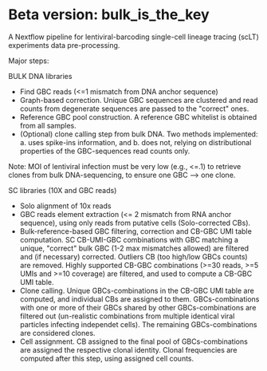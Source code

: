 # Beta version: bulk_is_the_key

A Nextflow pipeline for lentiviral-barcoding single-cell lineage tracing (scLT) experiments data pre-processing.

Major steps:

BULK DNA libraries

- Find GBC reads (<=1 mismatch from DNA anchor sequence)
- Graph-based correction. Unique GBC sequences are clustered and read counts from degenerate
  sequences are passed to the "correct" ones.
- Reference GBC pool construction. A reference GBC whitelist is obtained from all samples.
- (Optional) clone calling step from bulk DNA. Two methods implemented: a. uses spike-ins
  information, and b. does not, relying on distributional properties of the GBC-sequences
  read counts only. 

Note: MOI of lentiviral infection must be very low (e.g., <=.1) to retrieve clones from bulk DNA-sequencing, to ensure one GBC --> one clone. 

SC libraries (10X and GBC reads)

- Solo alignment of 10x reads
- GBC reads element extraction (<= 2 mismatch from RNA anchor sequence), using only reads from
  putative cells (Solo-corrected CBs).
- Bulk-reference-based GBC filtering, correction and CB-GBC UMI table computation. SC CB-UMI-GBC
  combinations with GBC matching a unique, "correct" bulk GBC (1-2 max mismatches allowed) are filtered and (if necessary) corrected. Outliers CB (too high/low GBCs counts) are removed. Highly supported CB-GBC combinations (>=30 reads, >=5 UMIs and >=10 coverage) are filtered, 
  and used to compute a CB-GBC UMI table. 
- Clone calling. Unique GBCs-combinations in the CB-GBC UMI table are computed, and individual CBs
  are assigned to them. GBCs-combinations with one or more of their GBCs shared by other GBCs-combinations are filtered out (un-realistic combinations from multiple identical viral particles infecting independet cells). The remaining GBCs-combinations are considered clones.
- Cell assignment. CB assigned to the final pool of GBCs-combinations are assigned the respective
  clonal identity. Clonal frequencies are computed after this step, using assigned cell counts.     
